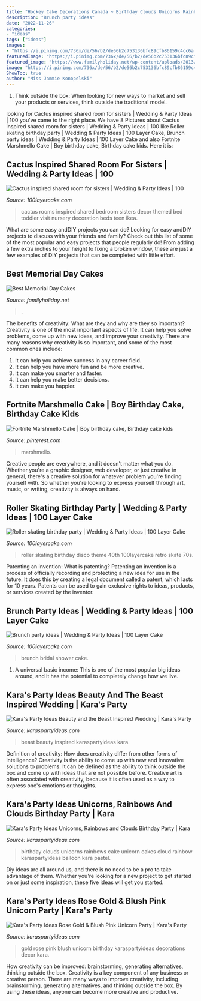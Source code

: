 ```yaml
---
title: "Hockey Cake Decorations Canada ~ Birthday Clouds Unicorns Rainbows Cake Unicorn Cakes Cloud Rainbow Karaspartyideas Balloon Kara Pastel"
description: "Brunch party ideas"
date: "2022-11-26"
categories:
- "ideas"
tags: ["ideas"]
images:
- "https://i.pinimg.com/736x/de/56/b2/de56b2c753136bfc89cfb86159c4cc6a.jpg"
featuredImage: "https://i.pinimg.com/736x/de/56/b2/de56b2c753136bfc89cfb86159c4cc6a.jpg"
featured_image: "https://www.familyholiday.net/wp-content/uploads/2013/05/Best-Memorial-Day-Cakes_53.jpeg"
image: "https://i.pinimg.com/736x/de/56/b2/de56b2c753136bfc89cfb86159c4cc6a.jpg"
ShowToc: true
author: "Miss Jammie Konopelski"
---
```



1. Think outside the box: When looking for new ways to market and sell your products or services, think outside the traditional model.

	

		
looking for Cactus inspired shared room for sisters | Wedding &amp; Party Ideas | 100 you've came to the right place. We have 8 Pictures about Cactus inspired shared room for sisters | Wedding &amp; Party Ideas | 100 like Roller skating birthday party | Wedding &amp; Party Ideas | 100 Layer Cake, Brunch party ideas | Wedding &amp; Party Ideas | 100 Layer Cake and also Fortnite Marshmello Cake | Boy birthday cake, Birthday cake kids. Here it is:
		
    
## Cactus Inspired Shared Room For Sisters | Wedding &amp; Party Ideas | 100

<img loading=lazy src="http://100lclive.s3.amazonaws.com/img/ideas/landscape/196516.jpg" onerror="this.onerror=null;this.src='https://tse4.mm.bing.net/th?id=OIP.EbD9eDUSHtTIyjMkKcu0CgHaLH&amp;pid=15.1';" alt="Cactus inspired shared room for sisters | Wedding &amp; Party Ideas | 100">

_Source: 100layercake.com_

>cactus rooms inspired shared bedroom sisters decor themed bed toddler visit nursery decoration beds teen ikea. 

	

What are some easy andDIY projects you can do?
Looking for easy andDIY projects to discuss with your friends and family? Check out this list of some of the most popular and easy projects that people regularly do! From adding a few extra inches to your height to fixing a broken window, these are just a few examples of DIY projects that can be completed with little effort.

    
## Best Memorial Day Cakes

<img loading=lazy src="https://www.familyholiday.net/wp-content/uploads/2013/05/Best-Memorial-Day-Cakes_53.jpeg" onerror="this.onerror=null;this.src='https://tse3.mm.bing.net/th?id=OIP.2uavMDT0qGyIzBzVLIpOmgHaJ6&amp;pid=15.1';" alt="Best Memorial Day Cakes">

_Source: familyholiday.net_

>. 

	

The benefits of creativity: What are they and why are they so important?
Creativity is one of the most important aspects of life. It can help you solve problems, come up with new ideas, and improve your creativity. There are many reasons why creativity is so important, and some of the most common ones include: 
1) It can help you achieve success in any career field.
2) It can help you have more fun and be more creative. 
3) It can make you smarter and faster. 
4) It can help you make better decisions. 
5) It can make you happier.

    
## Fortnite Marshmello Cake | Boy Birthday Cake, Birthday Cake Kids

<img loading=lazy src="https://i.pinimg.com/736x/de/56/b2/de56b2c753136bfc89cfb86159c4cc6a.jpg" onerror="this.onerror=null;this.src='https://tse2.mm.bing.net/th?id=OIP.H8VQGi_NQAr9dxa8-MY-NQHaJQ&amp;pid=15.1';" alt="Fortnite Marshmello Cake | Boy birthday cake, Birthday cake kids">

_Source: pinterest.com_

>marshmello. 

	

Creative people are everywhere, and it doesn't matter what you do. Whether you're a graphic designer, web developer, or just creative in general, there's a creative solution for whatever problem you're finding yourself with. So whether you're looking to express yourself through art, music, or writing, creativity is always on hand.

    
## Roller Skating Birthday Party | Wedding &amp; Party Ideas | 100 Layer Cake

<img loading=lazy src="http://100lclive.s3.amazonaws.com/img/ideas/landscape/159962.jpg" onerror="this.onerror=null;this.src='https://tse4.mm.bing.net/th?id=OIP.Srh8oDz0WHBAV1hd5mDpDwHaLH&amp;pid=15.1';" alt="Roller skating birthday party | Wedding &amp; Party Ideas | 100 Layer Cake">

_Source: 100layercake.com_

>roller skating birthday disco theme 40th 100layercake retro skate 70s. 

	

Patenting an invention: What is patenting?
Patenting an invention is a process of officially recording and protecting a new idea for use in the future. It does this by creating a legal document called a patent, which lasts for 10 years. Patents can be used to gain exclusive rights to ideas, products, or services created by the inventor.

    
## Brunch Party Ideas | Wedding &amp; Party Ideas | 100 Layer Cake

<img loading=lazy src="http://100lclive.s3.amazonaws.com/img/ideas/landscape/170253.jpg" onerror="this.onerror=null;this.src='https://tse2.mm.bing.net/th?id=OIP.WxD4lTH7T0vxVa0V4ZgMYAHaLH&amp;pid=15.1';" alt="Brunch party ideas | Wedding &amp; Party Ideas | 100 Layer Cake">

_Source: 100layercake.com_

>brunch bridal shower cake. 

	

1. A universal basic income: This is one of the most popular big ideas around, and it has the potential to completely change how we live.

    
## Kara&#039;s Party Ideas Beauty And The Beast Inspired Wedding | Kara&#039;s Party

<img loading=lazy src="https://karaspartyideas.com/wp-content/uploads/2017/08/Beauty-and-the-Beast-Inspired-Wedding-via-Karas-Party-Ideas-KarasPartyIdeas.com7_.jpg" onerror="this.onerror=null;this.src='https://tse3.mm.bing.net/th?id=OIP._0BB_-emYS0r-9pIXRGVkgHaLH&amp;pid=15.1';" alt="Kara&#039;s Party Ideas Beauty and the Beast Inspired Wedding | Kara&#039;s Party">

_Source: karaspartyideas.com_

>beast beauty inspired karaspartyideas kara. 

	

Definition of creativity: How does creativity differ from other forms of intelligence?
Creativity is the ability to come up with new and innovative solutions to problems. It can be defined as the ability to think outside the box and come up with ideas that are not possible before. Creative art is often associated with creativity, because it is often used as a way to express one's emotions or thoughts.

    
## Kara&#039;s Party Ideas Unicorns, Rainbows And Clouds Birthday Party | Kara

<img loading=lazy src="https://karaspartyideas.com/wp-content/uploads/2017/09/Unicorns-Rainbows-and-Clouds-Birthday-Party-via-Karas-Party-Ideas-KarasPartyIdeas.com5_.jpg" onerror="this.onerror=null;this.src='https://tse2.mm.bing.net/th?id=OIP.CkOSvuqP02XYLBjDl0PxdwDMEy&amp;pid=15.1';" alt="Kara&#039;s Party Ideas Unicorns, Rainbows and Clouds Birthday Party | Kara">

_Source: karaspartyideas.com_

>birthday clouds unicorns rainbows cake unicorn cakes cloud rainbow karaspartyideas balloon kara pastel. 

	

Diy ideas are all around us, and there is no need to be a pro to take advantage of them. Whether you're looking for a new project to get started on or just some inspiration, these five ideas will get you started.

    
## Kara&#039;s Party Ideas Rose Gold &amp; Blush Pink Unicorn Party | Kara&#039;s Party

<img loading=lazy src="https://karaspartyideas.com/wp-content/uploads/2018/06/Rose-Gold-Blush-Pink-Unicorn-Party-via-Karas-Party-Ideas-KarasPartyIdeas.com29.jpeg" onerror="this.onerror=null;this.src='https://tse4.mm.bing.net/th?id=OIP.wUJwgzAjoZzS_r9yt9LNTwHaLH&amp;pid=15.1';" alt="Kara&#039;s Party Ideas Rose Gold &amp; Blush Pink Unicorn Party | Kara&#039;s Party">

_Source: karaspartyideas.com_

>gold rose pink blush unicorn birthday karaspartyideas decorations decor kara. 

	

How creativity can be improved: brainstorming, generating alternatives, thinking outside the box.
Creativity is a key component of any business or creative person. There are many ways to improve creativity, including brainstorming, generating alternatives, and thinking outside the box. By using these ideas, anyone can become more creative and productive.

